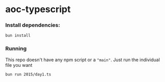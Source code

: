 # aoc-typescript

### Install dependencies:

```bash
bun install
```

### Running

This repo doesn't have any npm script or a `"main"`. Just run the individual file you want

```bash
bun run 2015/day1.ts
```

